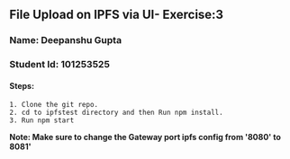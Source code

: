 ## File Upload on IPFS via UI- Exercise:3

### Name: Deepanshu Gupta
### Student Id: 101253525

#### Steps:
	1. Clone the git repo.
	2. cd to ipfstest directory and then Run npm install.
	3. Run npm start

**Note: Make sure to change the Gateway port ipfs config from '8080' to 8081'**
